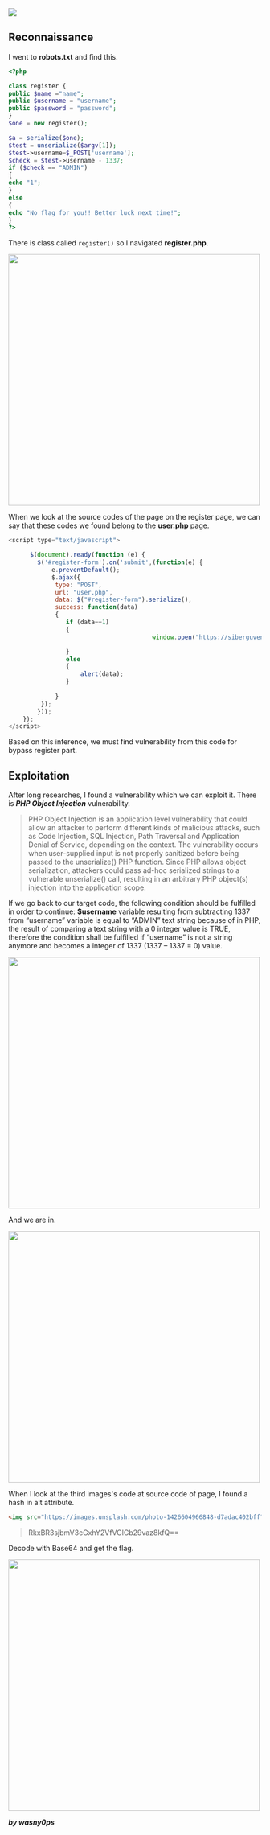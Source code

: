 <img src="https://github.com/wasny0ps/TIMTAL-CTF-Writeups/blob/main/2022/Tibook/img/main.png">

## Reconnaissance

I went to **robots.txt** and find this.
```php
<?php 

class register {
public $name ="name";
public $username = "username";
public $password = "password";
}
$one = new register();

$a = serialize($one);
$test = unserialize($argv[1]);
$test->username=$_POST['username'];
$check = $test->username - 1337;
if ($check == "ADMIN") 
{
echo "1";
}
else 
{
echo "No flag for you!! Better luck next time!";
}
?>
```

There is class called ```register()``` so I navigated **register.php**.

<img src="https://github.com/wasny0ps/TIMTAL-CTF-Writeups/blob/main/2022/Tibook/img/register.png" height="500">

When we look at the source codes of the page on the register page, we can say that these codes we found belong to the **user.php** page.

```js
<script type="text/javascript">

      $(document).ready(function (e) {
        $('#register-form').on('submit',(function(e) {
            e.preventDefault();
            $.ajax({ 
             type: "POST",
             url: "user.php",
             data: $("#register-form").serialize(),
             success: function(data)
             {
                if (data==1) 
                {
                                        window.open("https://siberguvenliklisesi.com/tibook/profile.php","_self");

                }
                else
                {
                    alert(data);
                }
                
             }
         });
        }));
    });
</script>
```
Based on this inference, we must find vulnerability from this code for bypass register part.

## Exploitation
After long researches, I found a vulnerability which we can exploit it. There is **_PHP Object Injection_** vulnerability.
> PHP Object Injection is an application level vulnerability that could allow an attacker to perform different kinds of malicious attacks, such as Code Injection, SQL Injection, Path Traversal and Application Denial of Service, depending on the context. The vulnerability occurs when user-supplied input is not properly sanitized before being passed to the unserialize() PHP function. Since PHP allows object serialization, attackers could pass ad-hoc serialized strings to a vulnerable unserialize() call, resulting in an arbitrary PHP object(s) injection into the application scope.

If we go back to our target code, the following condition should be fulfilled in order to continue: **$username** variable resulting from subtracting 1337 from “username” variable is equal to “ADMIN” text string because of in PHP, the result of comparing a text string with a 0 integer value is TRUE, therefore the condition shall be fulfilled if “username” is not a string anymore and becomes a integer of 1337 (1337 – 1337 = 0) value.

<img src="https://github.com/wasny0ps/TIMTAL-CTF-Writeups/blob/main/2022/Tibook/img/login.png" height="500">

And we are in.

<img src="https://github.com/wasny0ps/TIMTAL-CTF-Writeups/blob/main/2022/Tibook/img/profile.png" height="500">

When I look at the third images's code at source code of page, I found a hash in alt attribute.
```html
<img src="https://images.unsplash.com/photo-1426604966848-d7adac402bff?w=500&amp;h=500&amp;fit=crop" class="gallery-image" alt="RkxBR3sjbmV3cGxhY2VfVGlCb29vaz8kfQ==">

```
> RkxBR3sjbmV3cGxhY2VfVGlCb29vaz8kfQ==

Decode with Base64 and get the flag.

<img src="https://github.com/wasny0ps/TIMTAL-CTF-Writeups/blob/main/2022/Tibook/img/flag.png" height="500">

**_by wasny0ps_**
